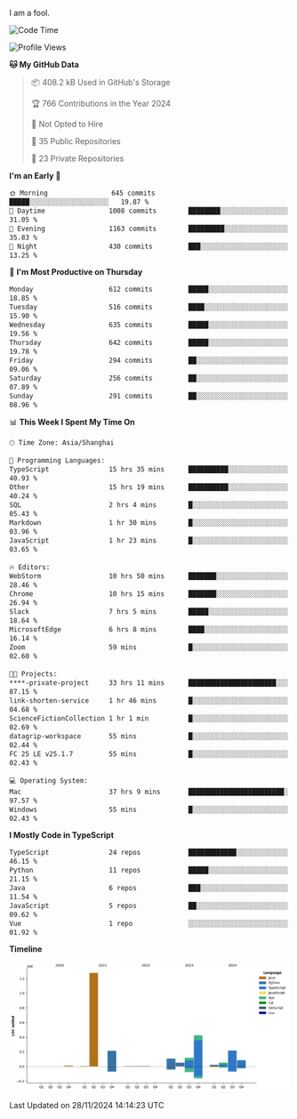 I am a fool.

<!--START_SECTION:waka-->
![Code Time](http://img.shields.io/badge/Code%20Time-2%2C167%20hrs%2039%20mins-blue)

![Profile Views](http://img.shields.io/badge/Profile%20Views-0-blue)

**🐱 My GitHub Data** 

> 📦 408.2 kB Used in GitHub's Storage 
 > 
> 🏆 766 Contributions in the Year 2024
 > 
> 🚫 Not Opted to Hire
 > 
> 📜 35 Public Repositories 
 > 
> 🔑 23 Private Repositories 
 > 
**I'm an Early 🐤** 

```text
🌞 Morning                645 commits         █████░░░░░░░░░░░░░░░░░░░░   19.87 % 
🌆 Daytime                1008 commits        ████████░░░░░░░░░░░░░░░░░   31.05 % 
🌃 Evening                1163 commits        █████████░░░░░░░░░░░░░░░░   35.83 % 
🌙 Night                  430 commits         ███░░░░░░░░░░░░░░░░░░░░░░   13.25 % 
```
📅 **I'm Most Productive on Thursday** 

```text
Monday                   612 commits         █████░░░░░░░░░░░░░░░░░░░░   18.85 % 
Tuesday                  516 commits         ████░░░░░░░░░░░░░░░░░░░░░   15.90 % 
Wednesday                635 commits         █████░░░░░░░░░░░░░░░░░░░░   19.56 % 
Thursday                 642 commits         █████░░░░░░░░░░░░░░░░░░░░   19.78 % 
Friday                   294 commits         ██░░░░░░░░░░░░░░░░░░░░░░░   09.06 % 
Saturday                 256 commits         ██░░░░░░░░░░░░░░░░░░░░░░░   07.89 % 
Sunday                   291 commits         ██░░░░░░░░░░░░░░░░░░░░░░░   08.96 % 
```


📊 **This Week I Spent My Time On** 

```text
🕑︎ Time Zone: Asia/Shanghai

💬 Programming Languages: 
TypeScript               15 hrs 35 mins      ██████████░░░░░░░░░░░░░░░   40.93 % 
Other                    15 hrs 19 mins      ██████████░░░░░░░░░░░░░░░   40.24 % 
SQL                      2 hrs 4 mins        █░░░░░░░░░░░░░░░░░░░░░░░░   05.43 % 
Markdown                 1 hr 30 mins        █░░░░░░░░░░░░░░░░░░░░░░░░   03.96 % 
JavaScript               1 hr 23 mins        █░░░░░░░░░░░░░░░░░░░░░░░░   03.65 % 

🔥 Editors: 
WebStorm                 10 hrs 50 mins      ███████░░░░░░░░░░░░░░░░░░   28.46 % 
Chrome                   10 hrs 15 mins      ███████░░░░░░░░░░░░░░░░░░   26.94 % 
Slack                    7 hrs 5 mins        █████░░░░░░░░░░░░░░░░░░░░   18.64 % 
MicrosoftEdge            6 hrs 8 mins        ████░░░░░░░░░░░░░░░░░░░░░   16.14 % 
Zoom                     59 mins             █░░░░░░░░░░░░░░░░░░░░░░░░   02.60 % 

🐱‍💻 Projects: 
****-private-project     33 hrs 11 mins      ██████████████████████░░░   87.15 % 
link-shorten-service     1 hr 46 mins        █░░░░░░░░░░░░░░░░░░░░░░░░   04.68 % 
ScienceFictionCollection 1 hr 1 min          █░░░░░░░░░░░░░░░░░░░░░░░░   02.69 % 
datagrip-workspace       55 mins             █░░░░░░░░░░░░░░░░░░░░░░░░   02.44 % 
FC 25 LE v25.1.7         55 mins             █░░░░░░░░░░░░░░░░░░░░░░░░   02.43 % 

💻 Operating System: 
Mac                      37 hrs 9 mins       ████████████████████████░   97.57 % 
Windows                  55 mins             █░░░░░░░░░░░░░░░░░░░░░░░░   02.43 % 
```

**I Mostly Code in TypeScript** 

```text
TypeScript               24 repos            ████████████░░░░░░░░░░░░░   46.15 % 
Python                   11 repos            █████░░░░░░░░░░░░░░░░░░░░   21.15 % 
Java                     6 repos             ███░░░░░░░░░░░░░░░░░░░░░░   11.54 % 
JavaScript               5 repos             ██░░░░░░░░░░░░░░░░░░░░░░░   09.62 % 
Vue                      1 repo              ░░░░░░░░░░░░░░░░░░░░░░░░░   01.92 % 
```



**Timeline**

![Lines of Code chart](https://raw.githubusercontent.com/VeejaLiu/VeejaLiu/master/assets/bar_graph.png)


 Last Updated on 28/11/2024 14:14:23 UTC
<!--END_SECTION:waka-->

